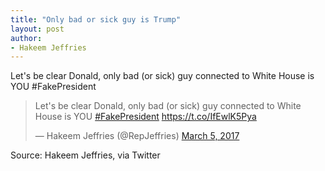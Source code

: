 ```yaml
---
title: "Only bad or sick guy is Trump"
layout: post
author:
- Hakeem Jeffries
---
```


Let's be clear Donald, only bad (or sick) guy connected to White House is YOU #FakePresident

<blockquote class="twitter-tweet"><p lang="en" dir="ltr">Let&#39;s be clear Donald, only bad (or sick) guy connected to White House is YOU <a href="https://twitter.com/hashtag/FakePresident?src=hash&amp;ref_src=twsrc%5Etfw">#FakePresident</a> <a href="https://t.co/IfEwlK5Pya">https://t.co/IfEwlK5Pya</a></p>&mdash; Hakeem Jeffries (@RepJeffries) <a href="https://twitter.com/RepJeffries/status/838419603088891904?ref_src=twsrc%5Etfw">March 5, 2017</a></blockquote> <script async src="https://platform.twitter.com/widgets.js" charset="utf-8"></script>

Source: Hakeem Jeffries, via Twitter

